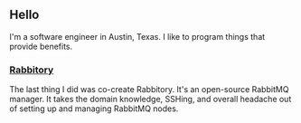 ## Hello

I'm a software engineer in Austin, Texas. I like to program things that provide benefits.

### [Rabbitory](https://rabbitory.github.io/rabbitory_webpage/)

The last thing I did was co-create Rabbitory. It's an open-source RabbitMQ manager. It takes the domain knowledge, SSHing, and overall headache out of setting up and managing RabbitMQ nodes.
